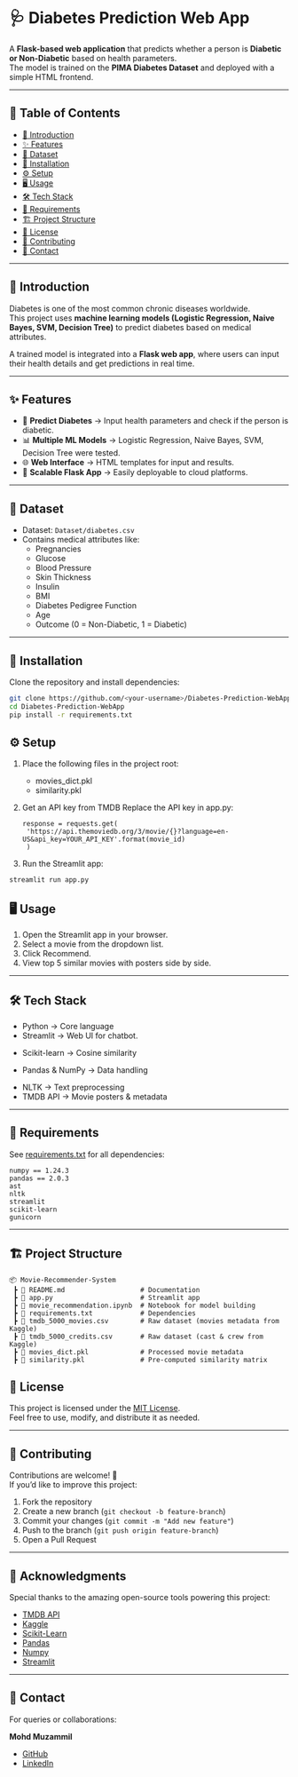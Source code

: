 # 🩺 Diabetes Prediction Web App  

A **Flask-based web application** that predicts whether a person is **Diabetic or Non-Diabetic** based on health parameters.  
The model is trained on the **PIMA Diabetes Dataset** and deployed with a simple HTML frontend.  

---

## 📑 Table of Contents  

- [📖 Introduction](#-introduction)  
- [✨ Features](#-features)  
- [📂 Dataset](#-dataset)  
- [🚀 Installation](#-installation)  
- [⚙️ Setup](#️-setup)  
- [🖥️ Usage](#️-usage)  
- [🛠️ Tech Stack](#-tech-stack)  
- [📌 Requirements](#-requirements)  
- [🏗️ Project Structure](#️-project-structure)  
- [📄 License](#-license)  
- [🤝 Contributing](#-contributing)  
- [📧 Contact](#-contact)  

---

## 📖 Introduction  

Diabetes is one of the most common chronic diseases worldwide.  
This project uses **machine learning models (Logistic Regression, Naive Bayes, SVM, Decision Tree)** to predict diabetes based on medical attributes.  

A trained model is integrated into a **Flask web app**, where users can input their health details and get predictions in real time.  

---

## ✨ Features  

- 🧪 **Predict Diabetes** → Input health parameters and check if the person is diabetic.  
- 📊 **Multiple ML Models** → Logistic Regression, Naive Bayes, SVM, Decision Tree were tested.  
- 🌐 **Web Interface** → HTML templates for input and results.  
- 🔧 **Scalable Flask App** → Easily deployable to cloud platforms.  

---

## 📂 Dataset  

- Dataset: `Dataset/diabetes.csv`  
- Contains medical attributes like:  
  - Pregnancies  
  - Glucose  
  - Blood Pressure  
  - Skin Thickness  
  - Insulin  
  - BMI  
  - Diabetes Pedigree Function  
  - Age  
  - Outcome (0 = Non-Diabetic, 1 = Diabetic)  

---

## 🚀 Installation  

Clone the repository and install dependencies:  

```bash
git clone https://github.com/<your-username>/Diabetes-Prediction-WebApp.git
cd Diabetes-Prediction-WebApp
pip install -r requirements.txt
```
## ⚙️ Setup

1. Place the following files in the project root:
   * movies_dict.pkl
   * similarity.pkl

2. Get an API key from TMDB
   Replace the API key in app.py:
   ```text
   response = requests.get(
    'https://api.themoviedb.org/3/movie/{}?language=en-US&api_key=YOUR_API_KEY'.format(movie_id)
    )
   ```

3. Run the Streamlit app:

```bash
streamlit run app.py
```

## 🖥️ Usage

1. Open the Streamlit app in your browser.
2. Select a movie from the dropdown list.
3. Click Recommend.
4. View top 5 similar movies with posters side by side.
---

## 🛠️ Tech Stack

* Python → Core language
* Streamlit → Web UI for chatbot.
- Scikit-learn → Cosine similarity
+ Pandas & NumPy → Data handling
* NLTK → Text preprocessing
* TMDB API → Movie posters & metadata

---

## 📌 Requirements

See [requirements.txt](https://github.com/Mohd-Muzammil7052/Movie_Recommendation_System/blob/main/requirements.txt) for all dependencies:

```text
numpy == 1.24.3
pandas == 2.0.3
ast
nltk
streamlit
scikit-learn
gunicorn
```

---

## 🏗️ Project Structure  

```text
📦 Movie-Recommender-System
 ┣ 📜 README.md                   # Documentation
 ┣ 📜 app.py                      # Streamlit app
 ┣ 📜 movie_recommendation.ipynb  # Notebook for model building
 ┣ 📜 requirements.txt            # Dependencies
 ┣ 📜 tmdb_5000_movies.csv        # Raw dataset (movies metadata from Kaggle)
 ┣ 📜 tmdb_5000_credits.csv       # Raw dataset (cast & crew from Kaggle)
 ┣ 📜 movies_dict.pkl             # Processed movie metadata
 ┣ 📜 similarity.pkl              # Pre-computed similarity matrix

```

## 📄 License  

This project is licensed under the [MIT License](https://opensource.org/license/mit).  
Feel free to use, modify, and distribute it as needed.

---

## 🤝 Contributing  

Contributions are welcome! 🎉  
If you’d like to improve this project:  

1. Fork the repository  
2. Create a new branch (`git checkout -b feature-branch`)  
3. Commit your changes (`git commit -m "Add new feature"`)  
4. Push to the branch (`git push origin feature-branch`)  
5. Open a Pull Request  

---

## 🙌 Acknowledgments  

Special thanks to the amazing open-source tools powering this project:  

- [TMDB API](https://www.themoviedb.org/)
- [Kaggle](https://www.kaggle.com/)
- [Scikit-Learn](https://scikit-learn.org/stable/)  
- [Pandas](https://pandas.pydata.org/)  
- [Numpy](https://numpy.org/)  
- [Streamlit](https://streamlit.io/)  

---

## 📧 Contact  

For queries or collaborations:  

**Mohd Muzammil**  
- [GitHub](https://github.com/Mohd-Muzammil7052)  
- [LinkedIn](https://www.linkedin.com/in/mohd-muzammil-109044290/) 
